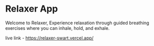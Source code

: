 # Relaxer App

Welcome to Relaxer, Experience relaxation through guided breathing exercises where you can inhale, hold, and exhale.

live link - https://relaxer-swart.vercel.app/